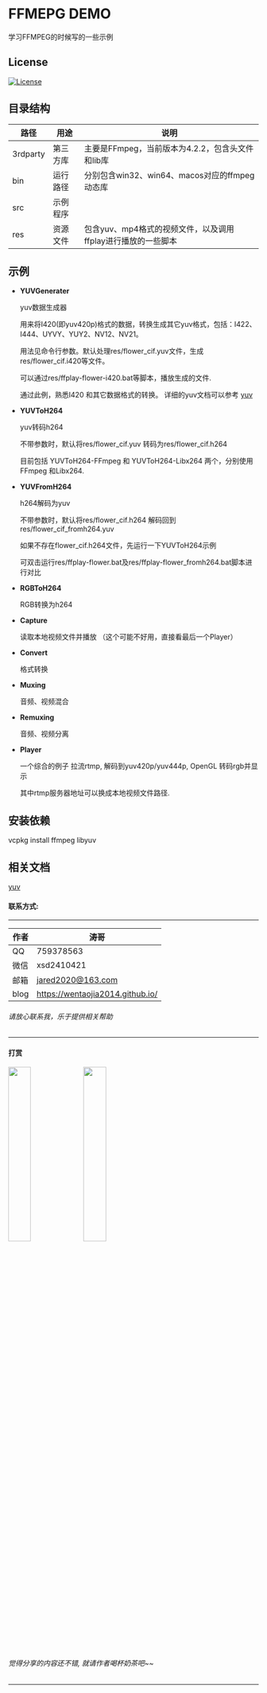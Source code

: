 # FFMEPG DEMO

学习FFMPEG的时候写的一些示例

## License
[![License](https://img.shields.io/badge/license-MIT-blue.svg)](https://github.com/wentaojia2014/TaoJson/blob/master/LICENSE)

## 目录结构

|路径|用途|说明|
|--|--|--|
|3rdparty| 第三方库|主要是FFmpeg，当前版本为4.2.2，包含头文件和lib库|
|bin| 运行路径|分别包含win32、win64、macos对应的ffmpeg 动态库|
|src|示例程序||
|res|资源文件|包含yuv、mp4格式的视频文件，以及调用ffplay进行播放的一些脚本|

## 示例

* **YUVGenerater**
    
    yuv数据生成器

    用来将I420(即yuv420p)格式的数据，转换生成其它yuv格式，包括：I422、I444、UYVY、YUY2、NV12、NV21。

    用法见命令行参数。默认处理res/flower_cif.yuv文件，生成res/flower_cif.i420等文件。

    可以通过res/ffplay-flower-i420.bat等脚本，播放生成的文件.

    通过此例，熟悉I420 和其它数据格式的转换。 详细的yuv文档可以参考 [yuv](doc/yuv.md)

* **YUVToH264**

    yuv转码h264
  
    不带参数时，默认将res/flower_cif.yuv 转码为res/flower_cif.h264

    目前包括 YUVToH264-FFmpeg  和 YUVToH264-Libx264 两个，分别使用FFmpeg 和Libx264.

* **YUVFromH264**

    h264解码为yuv
  
    不带参数时，默认将res/flower_cif.h264 解码回到res/flower_cif_fromh264.yuv
    
    如果不存在flower_cif.h264文件，先运行一下YUVToH264示例
    
    可双击运行res/ffplay-flower.bat及res/ffplay-flower_fromh264.bat脚本进行对比

* **RGBToH264**
    
    RGB转换为h264

* **Capture**

  读取本地视频文件并播放 （这个可能不好用，直接看最后一个Player）

* **Convert**

  格式转换

* **Muxing**

  音频、视频混合

* **Remuxing**

  音频、视频分离

* **Player**

  一个综合的例子
  拉流rtmp, 解码到yuv420p/yuv444p, OpenGL 转码rgb并显示

  其中rtmp服务器地址可以换成本地视频文件路径.

## 安装依赖

vcpkg install ffmpeg libyuv


## 相关文档

[yuv](doc/yuv.md)

#### 联系方式:
***
|作者|涛哥|
|---|---|
|QQ|759378563|
|微信|xsd2410421|
|邮箱|jared2020@163.com|
|blog|https://wentaojia2014.github.io/|

###### 请放心联系我，乐于提供相关帮助
***
#### **打赏**
<img src="https://github.com/wentaojia2014/wentaojia2014.github.io/blob/master/img/weixin.jpg?raw=true" width="30%" height="30%" /><img src="https://github.com/wentaojia2014/wentaojia2014.github.io/blob/master/img/zhifubao.jpg?raw=true" width="30%" height="30%" />

###### 觉得分享的内容还不错, 就请作者喝杯奶茶吧~~
***

